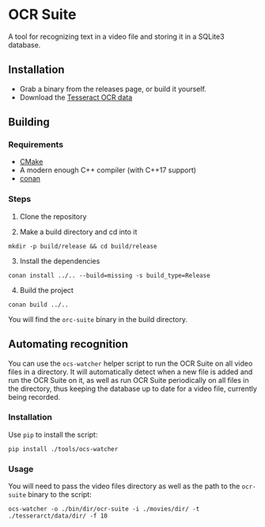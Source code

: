 # OCR Suite

A tool for recognizing text in a video file and storing it in a SQLite3 database.

## Installation
- Grab a binary from the releases page, or build it yourself.
- Download the [Tesseract OCR data](https://github.com/tesseract-ocr/tessdata/releases/)

## Building

### Requirements
- [CMake](https://cmake.org/download/)
- A modern enough C++ compiler (with C++17 support)
- [conan](https://docs.conan.io/en/latest/installation.html)

### Steps

1. Clone the repository

2. Make a build directory and cd into it
```shell
mkdir -p build/release && cd build/release
```

3. Install the dependencies
```shell
conan install ../.. --build=missing -s build_type=Release
```

4. Build the project
```shell
conan build ../..
```

You will find the `orc-suite` binary in the build directory.

## Automating recognition
You can use the `ocs-watcher` helper script to run the OCR Suite on all video files in a directory. 
It will automatically detect when a new file is added and run the OCR Suite on it, as well as run
OCR Suite periodically on all files in the directory, thus keeping the database up to date for a video file,
currently being recorded.

### Installation
Use `pip` to install the script:
```shell
pip install ./tools/ocs-watcher
```

### Usage
You will need to pass the video files directory as well as the path to the `ocr-suite` binary to the script:
```shell
ocs-watcher -o ./bin/dir/ocr-suite -i ./movies/dir/ -t ./tesserarct/data/dir/ -f 10
```